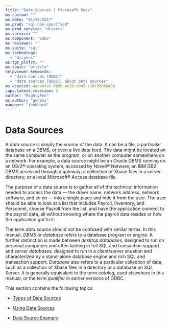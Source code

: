 ```yaml
---
title: "Data Sources | Microsoft Docs"
ms.custom: ""
ms.date: "01/19/2017"
ms.prod: "sql-non-specified"
ms.prod_service: "drivers"
ms.service: ""
ms.component: "odbc"
ms.reviewer: ""
ms.suite: "sql"
ms.technology: 
  - "drivers"
ms.tgt_pltfrm: ""
ms.topic: "article"
helpviewer_keywords: 
  - "data sources [ODBC]"
  - "data sources [ODBC], about data sources"
ms.assetid: 4ae44fa2-0b9b-4e19-ab45-c1dc93b68406
caps.latest.revision: 5
author: "MightyPen"
ms.author: "genemi"
manager: "jhubbard"
---
```

# Data Sources
A *data source* is simply the source of the data. It can be a file, a particular database on a DBMS, or even a live data feed. The data might be located on the same computer as the program, or on another computer somewhere on a network. For example, a data source might be an Oracle DBMS running on an OS/2® operating system, accessed by Novell® Netware; an IBM DB2 DBMS accessed through a gateway; a collection of Xbase files in a server directory; or a local Microsoft® Access database file.  
  
 The purpose of a data source is to gather all of the technical information needed to access the data — the driver name, network address, network software, and so on — into a single place and hide it from the user. The user should be able to look at a list that includes Payroll, Inventory, and Personnel, choose Payroll from the list, and have the application connect to the payroll data, all without knowing where the payroll data resides or how the application got to it.  
  
 The term *data source* should not be confused with similar terms. In this manual, *DBMS* or *database* refers to a database program or engine. A further distinction is made between *desktop databases,* designed to run on personal computers and often lacking in full SQL and transaction support, and *server databases,* designed to run in a client/server situation and characterized by a stand-alone database engine and rich SQL and transaction support. *Database* also refers to a particular collection of data, such as a collection of Xbase files in a directory or a database on SQL Server. It is generally equivalent to the term *catalog,* used elsewhere in this manual, or the term *qualifier* in earlier versions of ODBC.  
  
 This section contains the following topics.  
  
-   [Types of Data Sources](../../odbc/reference/types-of-data-sources.md)  
  
-   [Using Data Sources](../../odbc/reference/using-data-sources.md)  
  
-   [Data Source Example](../../odbc/reference/data-source-example.md)
